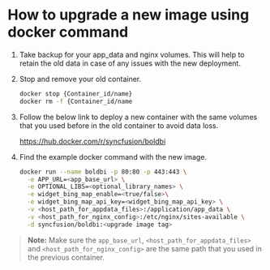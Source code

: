 # How to upgrade a new image using docker command

1. Take backup for your app_data and nginx volumes. This will help to retain the old data in case of any issues with the new deployment.

2. Stop and remove your old container.

   ~~~sh
   docker stop {Container_id/name}
   docker rm -f {Container_id/name
   ~~~

3. Follow the below link to deploy a new container with the same volumes that you used before in the old container to avoid data loss.

   https://hub.docker.com/r/syncfusion/boldbi

4. Find the example docker command with the new image.

   ~~~sh
   docker run --name boldbi -p 80:80 -p 443:443 \
     -e APP_URL=<app_base_url> \
     -e OPTIONAL_LIBS=<optional_library_names> \
     -e widget_bing_map_enable=<true/false>\
     -e widget_bing_map_api_key=<widget_bing_map_api_key> \
     -v <host_path_for_appdata_files>:/application/app_data \
     -v <host_path_for_nginx_config>:/etc/nginx/sites-available \
     -d syncfusion/boldbi:<upgrade image tag>
   ~~~

>**Note:** Make sure the `app_base_url`, `<host_path_for_appdata_files>` and `<host_path_for_nginx_config>` are the same path that you used in the previous container.